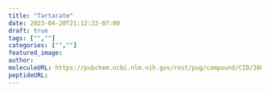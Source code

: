 ```yaml
---
title: "Tartarate"
date: 2023-04-20T21:12:22-07:00
draft: true
tags: ["",""]
categories: ["",""]
featured_image: 
author: 
moleculeURL: https://pubchem.ncbi.nlm.nih.gov/rest/pug/compound/CID/3806114/record/SDF/?record_type=3d&response_type=display
peptideURL:
---
```


